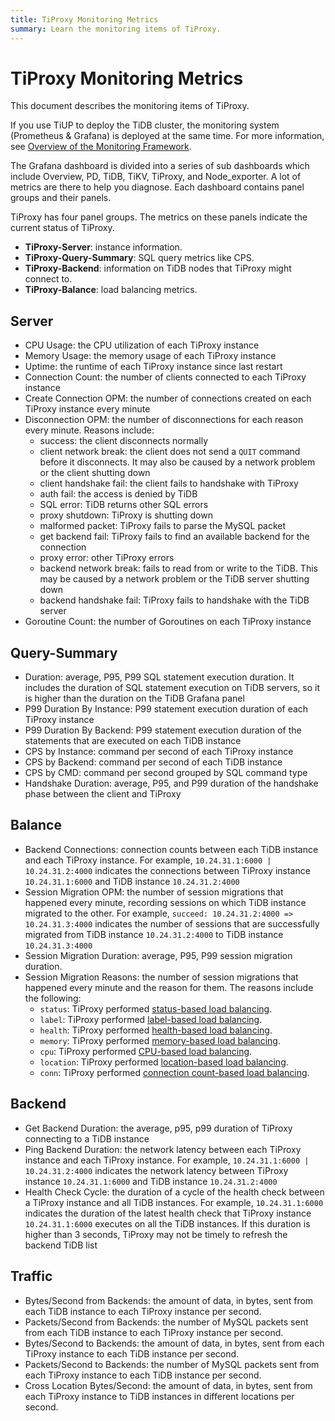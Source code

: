 ```yaml
---
title: TiProxy Monitoring Metrics
summary: Learn the monitoring items of TiProxy.
---
```


# TiProxy Monitoring Metrics

This document describes the monitoring items of TiProxy.

If you use TiUP to deploy the TiDB cluster, the monitoring system (Prometheus & Grafana) is deployed at the same time. For more information, see [Overview of the Monitoring Framework](/tidb-monitoring-framework.md).

The Grafana dashboard is divided into a series of sub dashboards which include Overview, PD, TiDB, TiKV, TiProxy, and Node\_exporter. A lot of metrics are there to help you diagnose. Each dashboard contains panel groups and their panels.

TiProxy has four panel groups. The metrics on these panels indicate the current status of TiProxy.

- **TiProxy-Server**: instance information.
- **TiProxy-Query-Summary**: SQL query metrics like CPS. 
- **TiProxy-Backend**: information on TiDB nodes that TiProxy might connect to.
- **TiProxy-Balance**: load balancing metrics.

## Server

- CPU Usage: the CPU utilization of each TiProxy instance
- Memory Usage: the memory usage of each TiProxy instance
- Uptime: the runtime of each TiProxy instance since last restart
- Connection Count: the number of clients connected to each TiProxy instance
- Create Connection OPM: the number of connections created on each TiProxy instance every minute
- Disconnection OPM: the number of disconnections for each reason every minute. Reasons include:
    - success: the client disconnects normally
    - client network break: the client does not send a `QUIT` command before it disconnects. It may also be caused by a network problem or the client shutting down
    - client handshake fail: the client fails to handshake with TiProxy
    - auth fail: the access is denied by TiDB
    - SQL error: TiDB returns other SQL errors
    - proxy shutdown: TiProxy is shutting down
    - malformed packet: TiProxy fails to parse the MySQL packet
    - get backend fail: TiProxy fails to find an available backend for the connection
    - proxy error: other TiProxy errors
    - backend network break: fails to read from or write to the TiDB. This may be caused by a network problem or the TiDB server shutting down
    - backend handshake fail: TiProxy fails to handshake with the TiDB server
- Goroutine Count: the number of Goroutines on each TiProxy instance

## Query-Summary

- Duration: average, P95, P99 SQL statement execution duration. It includes the duration of SQL statement execution on TiDB servers, so it is higher than the duration on the TiDB Grafana panel
- P99 Duration By Instance: P99 statement execution duration of each TiProxy instance
- P99 Duration By Backend: P99 statement execution duration of the statements that are executed on each TiDB instance
- CPS by Instance: command per second of each TiProxy instance
- CPS by Backend: command per second of each TiDB instance
- CPS by CMD: command per second grouped by SQL command type
- Handshake Duration: average, P95, and P99 duration of the handshake phase between the client and TiProxy

## Balance

- Backend Connections: connection counts between each TiDB instance and each TiProxy instance. For example, `10.24.31.1:6000 | 10.24.31.2:4000` indicates the connections between TiProxy instance `10.24.31.1:6000` and TiDB instance `10.24.31.2:4000`
- Session Migration OPM: the number of session migrations that happened every minute, recording sessions on which TiDB instance migrated to the other. For example, `succeed: 10.24.31.2:4000 => 10.24.31.3:4000` indicates the number of sessions that are successfully migrated from TiDB instance `10.24.31.2:4000` to TiDB instance `10.24.31.3:4000`
- Session Migration Duration: average, P95, P99 session migration duration.
- Session Migration Reasons: the number of session migrations that happened every minute and the reason for them. The reasons include the following:
    - `status`: TiProxy performed [status-based load balancing](/tiproxy/tiproxy-load-balance.md#status-based-load-balancing).
    - `label`: TiProxy performed [label-based load balancing](/tiproxy/tiproxy-load-balance.md#label-based-load-balancing).
    - `health`: TiProxy performed [health-based load balancing](/tiproxy/tiproxy-load-balance.md#health-based-load-balancing).
    - `memory`: TiProxy performed [memory-based load balancing](/tiproxy/tiproxy-load-balance.md#memory-based-load-balancing).
    - `cpu`: TiProxy performed [CPU-based load balancing](/tiproxy/tiproxy-load-balance.md#cpu-based-load-balancing).
    - `location`: TiProxy performed [location-based load balancing](/tiproxy/tiproxy-load-balance.md#location-based-load-balancing).
    - `conn`: TiProxy performed [connection count-based load balancing](/tiproxy/tiproxy-load-balance.md#connection-count-based-load-balancing).

## Backend

- Get Backend Duration: the average, p95, p99 duration of TiProxy connecting to a TiDB instance
- Ping Backend Duration: the network latency between each TiProxy instance and each TiProxy instance. For example, `10.24.31.1:6000 | 10.24.31.2:4000` indicates the network latency between TiProxy instance `10.24.31.1:6000` and TiDB instance `10.24.31.2:4000`
- Health Check Cycle: the duration of a cycle of the health check between a TiProxy instance and all TiDB instances. For example, `10.24.31.1:6000` indicates the duration of the latest health check that TiProxy instance `10.24.31.1:6000` executes on all the TiDB instances. If this duration is higher than 3 seconds, TiProxy may not be timely to refresh the backend TiDB list

## Traffic

- Bytes/Second from Backends: the amount of data, in bytes, sent from each TiDB instance to each TiProxy instance per second.
- Packets/Second from Backends: the number of MySQL packets sent from each TiDB instance to each TiProxy instance per second.
- Bytes/Second to Backends: the amount of data, in bytes, sent from each TiProxy instance to each TiDB instance per second.
- Packets/Second to Backends: the number of MySQL packets sent from each TiProxy instance to each TiDB instance per second.
- Cross Location Bytes/Second: the amount of data, in bytes, sent from each TiProxy instance to TiDB instances in different locations per second.
